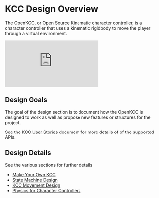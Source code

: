 # KCC Design Overview

The OpenKCC, or Open Source Kinematic character controller,
is a character controller that uses a kinematic rigidbody
to move the player through a virtual environment.

<!-- markdownlint-disable MD013 -->
<!-- markdownlint-disable MD033 -->
<!-- Disable line length lint rule for portion of embed -->
<div class="videoWrapper">
<iframe
    src="https://www.youtube.com/embed/Hv4CQMCxSWE"
    title="Designing Character Controllers - Kinematic Character Controller in Unity"
    frameborder="0"
    allow="accelerometer; autoplay; clipboard-write; encrypted-media; gyroscope; picture-in-picture"
    allowfullscreen></iframe>
</div>
<!-- markdownlint-enable MD013 -->

## Design Goals

The goal of the design section is to document how the OpenKCC is designed to
work as well as propose new features or structures for the project.

See the [KCC User Stories](kcc-user-stories.md) document for more details
of of the supported APIs.

## Design Details

See the various sections for further details

* [Make Your Own KCC](make-your-own-kcc.md)
* [State Machine Design](kcc-fsm-design.md)
* [KCC Movement Design](kcc-movement.md)
* [Physics for Character Controllers](physics-notes.md)
